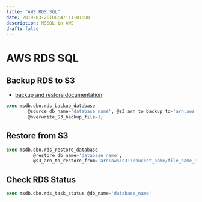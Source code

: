 ```yaml
---
title: "AWS RDS SQL"
date: 2019-03-26T08:47:11+01:00
description: MSSQL in AWS
draft: false
---
```


# AWS RDS SQL



## Backup RDS to S3

* [backup and restore documentation](https://aws.amazon.com/premiumsupport/knowledge-center/native-backup-rds-sql-server/)

```sql
exec msdb.dbo.rds_backup_database 
        @source_db_name='database_name', @s3_arn_to_backup_to='arn:aws:s3:::bucket_name/file_name_and_extension', 
        @overwrite_S3_backup_file=1;
```

## Restore from S3

```sql
exec msdb.dbo.rds_restore_database 
          @restore_db_name='database_name', 
          @s3_arn_to_restore_from='arn:aws:s3:::bucket_name/file_name_and_extension';
```

## Check RDS Status

```sql
exec msdb.dbo.rds_task_status @db_name='database_name'
```
